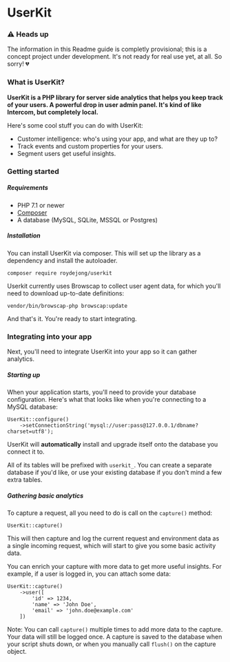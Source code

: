# UserKit

### :warning: Heads up
The information in this Readme guide is completly provisional; this is a concept project under development. It's not ready for real use yet, at all. So sorry! :broken_heart:

### What is UserKit?

**UserKit is a PHP library for server side analytics that helps you keep track of your users. A powerful drop in user admin panel. It's kind of like Intercom, but completely local.**

Here's some cool stuff you can do with UserKit:

- Customer intelligence: who's using your app, and what are they up to?
- Track events and custom properties for your users.
- Segment users get useful insights.

### Getting started

##### Requirements

- PHP 7.1 or newer
- [Composer](https://getcomposer.org/doc/00-intro.md)
- A database (MySQL, SQLite, MSSQL or Postgres)

##### Installation

You can install UserKit via composer. This will set up the library as a dependency and install the autoloader.

    composer require roydejong/userkit
    
Userkit currently uses Browscap to collect user agent data, for which you'll need to download up-to-date definitions:

    vendor/bin/browscap-php browscap:update
    
And that's it. You're ready to start integrating.
    
### Integrating into your app

Next, you'll need to integrate UserKit into your app so it can gather analytics.

##### Starting up

When your application starts, you'll need to provide your database configuration. Here's what that looks like when you're connecting to a MySQL database:

    UserKit::configure()
        ->setConnectionString('mysql://user:pass@127.0.0.1/dbname?charset=utf8');
        
UserKit will **automatically** install and upgrade itself onto the database you connect it to.

All of its tables will be prefixed with `userkit_`. You can create a separate database if you'd like, or use your existing database if you don't mind a few extra tables.
 
##### Gathering basic analytics
 
To capture a request, all you need to do is call on the `capture()` method:

    UserKit::capture()
    
This will then capture and log the current request and environment data as a single incoming request, which will start to give you some basic activity data.

You can enrich your capture with more data to get more useful insights. For example, if a user is logged in, you can attach some data:

    UserKit::capture()
        ->user([
            'id' => 1234,
            'name' => 'John Doe',
            'email' => 'john.doe@example.com'
        ])
        
Note: You can call `capture()` multiple times to add more data to the capture. Your data will still be logged once. A capture is saved to the database when your script shuts down, or when you manually call `flush()` on the capture object.   

